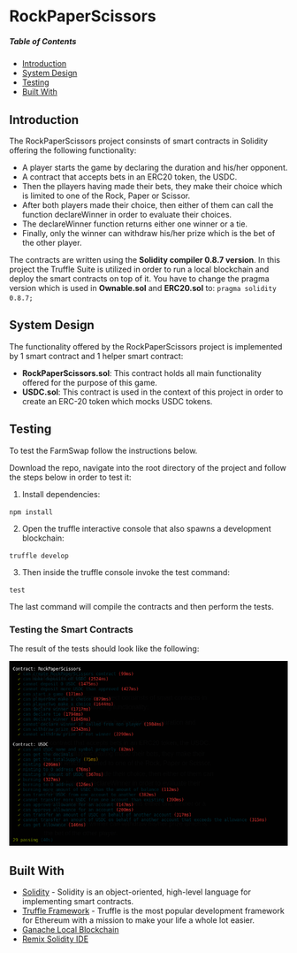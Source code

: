 # RockPaperScissors



##### Table of Contents  
- [Introduction](#introduction)
- [System Design](#system-design)
- [Testing](#testing)
- [Built With](#built-with)

## Introduction
The RockPaperScissors project consinsts of smart contracts in Solidity offering the following functionality:

- A player starts the game by declaring the duration and his/her opponent.
- A contract that accepts bets in an ERC20 token, the USDC.
- Then the pllayers having made their bets, they make their choice which is limited to one of the Rock, Paper or Scissor.
- After both players made their choice, then either of them can call the function declareWinner in order to evaluate their choices.
- The declareWinner function returns either one winner or a tie.
- Finally, only the winner can withdraw his/her prize which is the bet of the other player.

The contracts are written using the **Solidity compiler 0.8.7 version**. In this project the Truffle Suite is utilized in order to run a local blockchain and deploy the smart contracts on top of it. You have to change the pragma version which is used in **Ownable.sol** and **ERC20.sol** to: `pragma solidity 0.8.7;` 

## System Design
The functionality offered by the RockPaperScissors project is implemented by 1 smart contract and 1 helper smart contract:

- **RockPaperScissors.sol**: This contract holds all main functionality offered for the purpose of this game.
- **USDC.sol**: This contract is used in the context of this project in order to create an ERC-20 token which mocks USDC tokens.

## Testing

To test the FarmSwap follow the instructions below.

Download the repo, navigate into the root directory of the project and follow the steps below in order to test it:

1. Install dependencies:

``npm install``

2. Open the truffle interactive console that also spawns a development blockchain:

`truffle develop`

3. Then inside the truffle console invoke the test command:

`test`

The last command will compile the contracts and then perform the tests.

### Testing the Smart Contracts
The result of the tests should look like the following:

![truffle test](img/tests.png)

## Built With

* [Solidity](https://solidity.readthedocs.io/en/v0.5.3/) - Solidity is an object-oriented, high-level language for implementing smart contracts.
* [Truffle Framework](http://truffleframework.com/) - Truffle is the most popular development framework for Ethereum with a mission to make your life a whole lot easier.
* [Ganache Local Blockchain](http://truffleframework.com/ganache/)
* [Remix Solidity IDE](https://remix.ethereum.org/)
